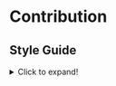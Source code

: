 # Contribution

## Style Guide

<details>
  <summary>Click to expand!</summary>

### Add Aim
```
### Aim { .session-start }
```

### Add Question and Answer
```
  <div class = "exercise fold s o">
  **Exercise-1**
  
  Some Question
  
  **Solution**
  ```{r}
  print("solution")
  ```
  </div>
```

### Add End Key points
```
### Key Points { .session-end }
```
</details>
